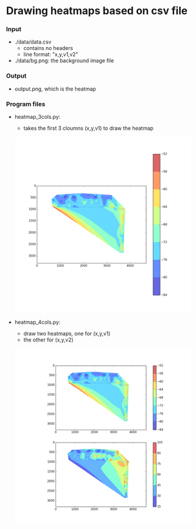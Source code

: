 # Drawing heatmaps based on csv file

### Input
- ./data/data.csv
    + contains no headers
    + line format: "x,y,v1,v2"
- ./data/bg.png: the background image file

### Output
- output.png, which is the heatmap

### Program files
- heatmap_3cols.py:
    + takes the first 3 cloumns (x,y,v1) to draw the heatmap

    ![demo1](./pics/demo1.png)

- heatmap_4cols.py:
    + draw two heatmaps, one for (x,y,v1)
    + the other for (x,y,v2)

    ![demo2](./pics/demo2.png)
